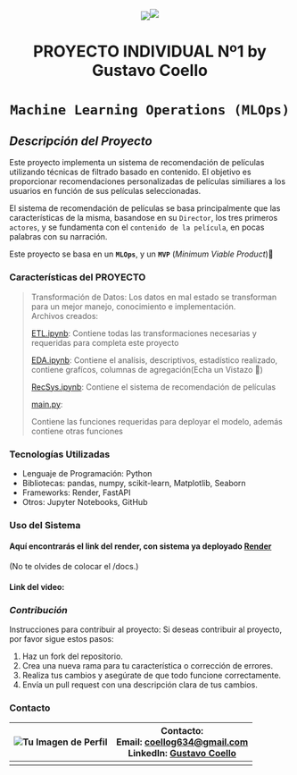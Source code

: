 <p align=center><img src=<p align=center><img src=https://d31uz8lwfmyn8g.cloudfront.net/Assets/logo-henry-white-lg.png><p>

# <h1 align=center> **PROYECTO INDIVIDUAL Nº1 by Gustavo Coello** </h1>

# <h1 align=center>**`Machine Learning Operations (MLOps)`**</h1>

## ***Descripción del Proyecto***

Este proyecto implementa un sistema de recomendación de películas utilizando técnicas de filtrado basado en contenido. El objetivo es proporcionar recomendaciones personalizadas de películas similiares a los usuarios en función de sus películas seleccionadas. 

El sistema de recomendación de películas se basa principalmente que las características de la misma, basandose en su `Director`, los tres primeros `actores`, y se fundamenta con el `contenido de la película`, en pocas palabras con su narración. 

Este proyecto se basa en un **`MLOps`**, y un **`MVP`** (_Minimum Viable Product_):muscle:


### Características del PROYECTO

> <div>
> Transformación de Datos: Los datos en mal estado se transforman para un mejor manejo, conocimiento e implementación.
></div>
><div>
> Archivos creados: </div>
>
> [ETL.ipynb](ETL/ETL.ipynb): Contiene todas las transformaciones necesarias y requeridas para completa este proyecto
>
> [EDA.ipynb](EDA/EDA.ipynb): Contiene el analísis, descriptivos, estadístico realizado, contiene grafícos, columnas de agregación(Echa un Vistazo :eyes:)
>
> [RecSys.ipynb](ML/RecSys.ipynb):  Contiene el sistema de recomendación de películas
>
> [main.py](Fastapi-deploy/main.py): <div> Contiene las funciones requeridas para deployar el modelo, además contiene otras funciones</div>
  
### Tecnologías Utilizadas
- Lenguaje de Programación: Python
- Bibliotecas: pandas, numpy, scikit-learn, Matplotlib, Seaborn
- Frameworks: Render, FastAPI
- Otros: Jupyter Notebooks, GitHub

### Uso del Sistema
#### Aquí encontrarás el link del render, con sistema ya deployado [Render](https://p1-ml-ops-2-soyhenry.onrender.com)
(No te olvides de colocar el /docs.)
#### Link del video: 


### ***Contribución***
Instrucciones para contribuir al proyecto:
Si deseas contribuir al proyecto, por favor sigue estos pasos:
1. Haz un fork del repositorio.
2. Crea una nueva rama para tu característica o corrección de errores.
3. Realiza tus cambios y asegúrate de que todo funcione correctamente.
4. Envía un pull request con una descripción clara de tus cambios.

### **Contacto**

| ![Tu Imagen de Perfil](https://encrypted-tbn0.gstatic.com/images?q=tbn:ANd9GcTIFj0nRA6IGdiDX9F2w6Lf0ID1eawspelurQ&usqp=CAU) | **Contacto:**<br>Email: [coellog634@gmail.com](mailto:coellog634@gmail.com)<br>LinkedIn: [Gustavo Coello](https://www.linkedin.com/in/gustavo-coello-01039b270) |
|-----------------------------------------------|----------------------------------------------------------------------------------------------------------------------------|
|                                               |                                                                                                                            |

